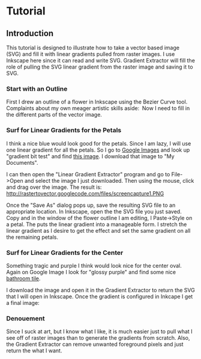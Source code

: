 # Tutorial #

## Introduction ##
This tutorial is designed to illustrate how to take a vector based image (SVG) and fill it with linear gradients pulled from raster images.  I use Inkscape here since it can read and write SVG.  Gradient Extractor will fill the role of pulling the SVG linear gradient from the raster image and saving it to SVG.

### Start with an Outline ###
First I drew an outline of a flower in Inkscape using the Bezier Curve tool.  Complaints about my own meager artistic skills aside:
![![](http://rastertovector.googlecode.com/files/drawing1.png)](http://rastertovector.googlecode.com/files/drawing1.svg)
Now I need to fill in the different parts of the vector image.

### Surf for Linear Gradients for the Petals ###
I think a nice blue would look good for the petals.  Since I am lazy, I will use one linear gradient for all the petals.  So I go to [Google Images](http://images.google.com/) and look up "gradient bit test" and find [this image](http://images.google.com/imgres?imgurl=http://www.visi.com/~leppik/images/bit_test24.png&imgrefurl=http://forum.notebookreview.com/showthread.php%3Ft%3D141895%26page%3D9&h=375&w=512&sz=62&hl=en&start=1&sig2=DMZU8e8F2rZerL2TDUX2bQ&um=1&usg=__2txvN9v1Vo8oLS7w1NgtxONG21k=&tbnid=NPj41MjkXRdY3M:&tbnh=96&tbnw=131&ei=1o7NSJ6NCZOMsQO28byHBw&prev=/images%3Fq%3Dgradient%2Bbit%2Btest%26um%3D1%26hl%3Den%26client%3Dfirefox-a%26rls%3Dorg.mozilla:en-US:official%26sa%3DG).  I download that image to "My Documents".

I can then open the "Linear Gradient Extractor" program and go to File->Open and select the image I just downloaded.  Then using the mouse, click and drag over the image.  The result is:
http://rastertovector.googlecode.com/files/screencapture1.PNG

Once the "Save As" dialog pops up, save the resulting SVG file to an appropriate location.  In Inkscape, open the the SVG file you just saved.  Copy and in the window of the flower outline I am editing, I Paste->Style on a petal.  The puts the linear gradient into a manageable form.  I stretch the linear gradient as I desire to get the effect and set the same gradient on all the remaining petals.

### Surf for Linear Gradients for the Center ###
Something tragic and purple I think would look nice for the center oval.  Again on Google Image I look for "glossy purple" and find some nice [bathroom tile](http://images.google.com/imgres?imgurl=http://www.glasstileimports.com/image/image/133/purple_2x2_glossy.jpg&imgrefurl=http://www.glasstileimports.com/product_line/Northern_Lights_Glass_Tiles/Celestial&h=500&w=333&sz=87&hl=en&start=61&sig2=2p_tanAVdoLKrpNmj2aVfg&um=1&usg=__O6d5uxMANyKkPy5Ny-SAQ4FhqEU=&tbnid=S0rXqtFQwlGO4M:&tbnh=130&tbnw=87&ei=hpDNSI__MZ7ItQPvgqHSCA&prev=/images%3Fq%3Dglossy%2Bpurple%26start%3D60%26ndsp%3D20%26um%3D1%26hl%3Den%26client%3Dfirefox-a%26rls%3Dorg.mozilla:en-US:official%26sa%3DN).

I download the image and open it in the Gradient Extractor to return the SVG that I will open in Inkscape.  Once the gradient is configured in Inkcape I get a final image:
![![](http://rastertovector.googlecode.com/files/drawing4.png)](http://rastertovector.googlecode.com/files/drawing4.svg)

### Denouement ###
Since I suck at art, but I know what I like, it is much easier just to pull what I see off of raster images than to generate the gradients from scratch.  Also, the Gradient Extractor can remove unwanted foreground pixels and just return the what I want.